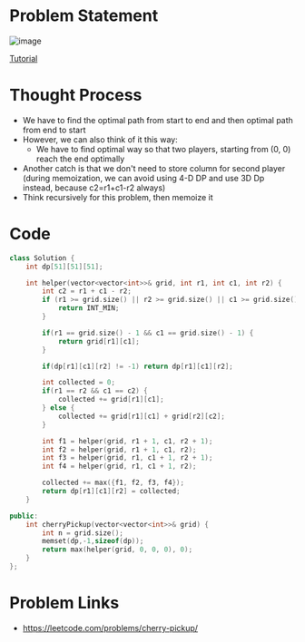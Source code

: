 # Problem Statement

![image](https://user-images.githubusercontent.com/10897423/141472738-6344cacd-c255-497b-8315-4e8b734e09e6.png)

[Tutorial](https://www.youtube.com/watch?v=ZV0sUzfA7Eg&list=PL-Jc9J83PIiEZvXCn-c5UIBvfT8dA-8EG&index=53)

# Thought Process

- We have to find the optimal path from start to end and then optimal path from end to start
- However, we can also think of it this way:
  - We have to find optimal way so that two players, starting from (0, 0) reach the end optimally
- Another catch is that we don't need to store column for second player (during memoization, we can avoid using 4-D DP and use 3D Dp instead, because c2=r1+c1-r2 always)
- Think recursively for this problem, then memoize it

# Code
```cpp
class Solution {
    int dp[51][51][51];

    int helper(vector<vector<int>>& grid, int r1, int c1, int r2) {
        int c2 = r1 + c1 - r2;
        if (r1 >= grid.size() || r2 >= grid.size() || c1 >= grid.size() || c2 >= grid.size() || grid[r1][c1] == -1 || grid[r2][c2] == -1) {
            return INT_MIN;
        }

        if(r1 == grid.size() - 1 && c1 == grid.size() - 1) {
            return grid[r1][c1];
        }

        if(dp[r1][c1][r2] != -1) return dp[r1][c1][r2];

        int collected = 0;
        if(r1 == r2 && c1 == c2) {
            collected += grid[r1][c1];
        } else {
            collected += grid[r1][c1] + grid[r2][c2];
        }

        int f1 = helper(grid, r1 + 1, c1, r2 + 1);
        int f2 = helper(grid, r1 + 1, c1, r2);
        int f3 = helper(grid, r1, c1 + 1, r2 + 1);
        int f4 = helper(grid, r1, c1 + 1, r2);

        collected += max({f1, f2, f3, f4});
        return dp[r1][c1][r2] = collected;
    }

public:
    int cherryPickup(vector<vector<int>>& grid) {
        int n = grid.size();
        memset(dp,-1,sizeof(dp));
        return max(helper(grid, 0, 0, 0), 0);
    }
};
```

# Problem Links
- https://leetcode.com/problems/cherry-pickup/

